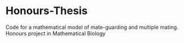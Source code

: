 # Honours-Thesis
Code for a mathematical model of mate-guarding and multiple mating. Honours project in Mathematical Biology
